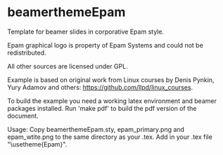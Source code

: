 beamerthemeEpam
===============

Template for beamer slides in corporative Epam style.

Epam graphical logo is property of Epam Systems and could not be redistributed.

All other sources are licensed under GPL.

Example is based on original work from Linux courses by Denis Pynkin, Yury Adamov and others: https://github.com/llpd/linux_courses.

To build the example you need a working latex environment and beamer packages installed. Run 'make pdf' to build the pdf version of the document.

Usage:
Copy beamerthemeEpam.sty, epam_primary.png and epam_wtite.png to the same directory as your .tex.
Add in your .tex file "\usetheme{Epam}".
